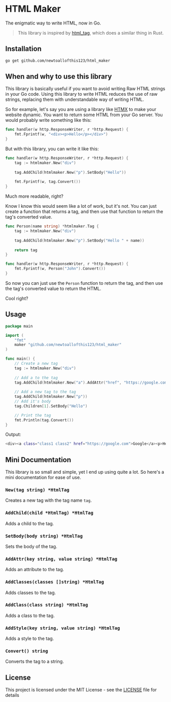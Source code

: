 # HTML Maker

The enigmatic way to write HTML, now in Go.

> This library is inspired by [html_tag](https://github.com/newtoallofthis123/html_tag), which does a similar thing in Rust.

## Installation

```bash
go get github.com/newtoallofthis123/html_maker
```

## When and why to use this library

This library is basically useful if you want to avoid writing Raw HTML strings in your Go code.
Using this library to write HTML reduces the use of raw strings, replacing them with understandable way of writing HTML.

So for example, let's say you are using a library like [HTMX](https://htmx.org/) to make your website dynamic. You want to return some HTML from your Go server. You would probably write something like this:

```go
func handler(w http.ResponseWriter, r *http.Request) {
    fmt.Fprintf(w, "<div><p>Hello</p></div>")
}
```

But with this library, you can write it like this:

```go
func handler(w http.ResponseWriter, r *http.Request) {
    tag := htmlmaker.New("div")
    
    tag.AddChild(htmlmaker.New("p").SetBody("Hello"))
    
    fmt.Fprintf(w, tag.Convert())
}
```

Much more readable, right?

Know I know this would seem like a lot of work, but it's not. You can just create a function that returns a tag, and then use that function to return the tag's converted value.

```go
func Person(name string) *htmlmaker.Tag {
    tag := htmlmaker.New("div")
    
    tag.AddChild(htmlmaker.New("p").SetBody("Hello " + name))
    
    return tag
}

func handler(w http.ResponseWriter, r *http.Request) {
    fmt.Fprintf(w, Person("John").Convert())
}
```

So now you can just use the `Person` function to return the tag, and then use the tag's converted value to return the HTML.

Cool right?

## Usage

```go
package main

import (
    "fmt"
    maker "github.com/newtoallofthis123/html_maker"
)

func main() {
    // Create a new tag
    tag := htmlmaker.New("div")
    
    // Add a to the tag
    tag.AddChild(htmlmaker.New("a").AddAttr("href", "https://google.com").AddClasses([]string{"class1", "class2"}).SetBody("Google"))
    
    // Add a new tag to the tag
    tag.AddChild(htmlmaker.New("p"))
    // Add it's body
    tag.Children[1].SetBody("Hello")

    // Print the tag
    fmt.Println(tag.Convert())
}
```

Output:

```bash
<div><a class="class1 class2" href="https://google.com">Google</a><p>Hello</p></div>
```

## Mini Documentation

This library is so small and simple, yet I end up using quite a lot. So here's a mini documentation for ease of use.

### `New(tag string) *HtmlTag`

Creates a new tag with the tag name `tag`.

### `AddChild(child *HtmlTag) *HtmlTag`

Adds a child to the tag.

### `SetBody(body string) *HtmlTag`

Sets the body of the tag.

### `AddAttr(key string, value string) *HtmlTag`

Adds an attribute to the tag.

### `AddClasses(classes []string) *HtmlTag`

Adds classes to the tag.

### `AddClass(class string) *HtmlTag`

Adds a class to the tag.

### `AddStyle(key string, value string) *HtmlTag`

Adds a style to the tag.

### `Convert() string`

Converts the tag to a string.

## License

This project is licensed under the MIT License - see the [LICENSE](LICENSE) file for details
